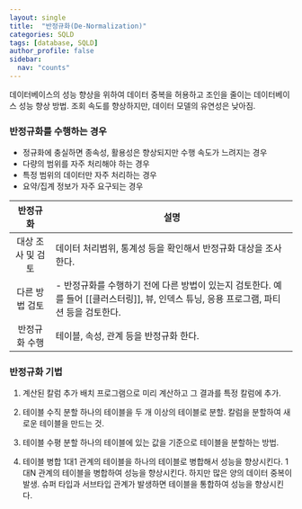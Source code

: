 ```yaml
---
layout: single
title:  "반정규화(De-Normalization)"
categories: SQLD
tags: [database, SQLD]
author_profile: false
sidebar:
  nav: "counts"
---
```

데이터베이스의 성능 향상을 위하여 데이터 중복을 허용하고 조인을 줄이는 데이터베이스 성능 향상 방법.
조회 속도를 향상하지만, 데이터 모델의 유연성은 낮아짐.

### 반정규화를 수행하는 경우
  - 정규화에 충실하면 종속성, 활용성은 향상되지만 수행 속도가 느려지는 경우
  - 다량의 범위를 자주 처리해야 하는 경우
  - 특정 범위의 데이터만 자주 처리하는 경우
  - 요약/집계 정보가 자주 요구되는 경우

|     반정규화      | 설명                                                                                                                                    |
|:-----------------:| --------------------------------------------------------------------------------------------------------------------------------------- |
| 대상 조사 및 검토 | 데이터 처리범위, 통계성 등을 확인해서 반정규화 대상을 조사한다.                                                                         |
|  다른 방법 검토   | - 반정규화를 수행하기 전에 다른 방법이 있는지 검토한다. 예를 들어 [[클러스터링]], 뷰, 인덱스 튜닝, 응용 프로그램, 파티션 등을 검토한다. |
|   반정규화 수행   | 테이블, 속성, 관계 등을 반정규화 한다.                                                                                                  |

### 반정규화 기법
  1. 계산된 칼럼 추가
     배치 프로그램으로 미리 계산하고 그 결과를 특정 칼럼에 추가.

  2. 테이블 수직 분할
     하나의 테이블을 두 개 이상의 테이블로 분할. 칼럼을 분할하여 새로운 테이블을 만드는 것.

  3. 테이블 수평 분할
     하나의 테이블에 있는 값을 기준으로 테이블을 분할하는 방법.

  4. 테이블 병합
     1대1 관계의 테이블을 하나의 테이블로 병합해서 성능을 향상시킨다.
     1대N 관계의 테이블을 병합하여 성능을 향상시킨다. 하지만 많은 양의 데이터 중복이 발생.
     슈퍼 타입과 서브타입 관계가 발생하면 테이블을 통합하여 성능을 향상시킨다. 